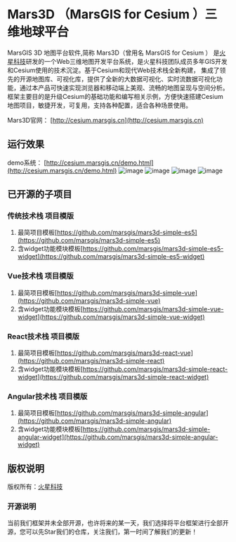 # Mars3D （MarsGIS for Cesium ）三维地球平台
 
MarsGIS 3D 地图平台软件,简称 Mars3D（曾用名 MarsGIS for Cesium ） 是[火星科技](http://www.marsgis.cn/)研发的一个Web三维地图开发平台系统，是火星科技团队成员多年GIS开发和Cesium使用的技术沉淀。基于Cesium和现代Web技术栈全新构建， 集成了领先的开源地图库、可视化库，提供了全新的大数据可视化、实时流数据可视化功能，通过本产品可快速实现浏览器和移动端上美观、流畅的地图呈现与空间分析。 框架主要目的是升级Cesium的基础功能和编写相关示例，方便快速搭建Cesium地图项目，敏捷开发，可复用，支持各种配置，适合各种场景使用。

 
Mars3D官网： [http://cesium.marsgis.cn](http://cesium.marsgis.cn)

## 运行效果 

demo系统： [http://cesium.marsgis.cn/demo.html](http://cesium.marsgis.cn/demo.html) 
 ![image](http://cesium.marsgis.cn/docs/img/project/1.jpg)
 ![image](http://cesium.marsgis.cn/docs/img/project/2.jpg)
 ![image](http://cesium.marsgis.cn/docs/img/project/3.jpg)
 ![image](http://cesium.marsgis.cn/docs/img/project/4.jpg)

 
## 已开源的子项目 

### 传统技术栈 项目模版
1. 最简项目模板[https://github.com/marsgis/mars3d-simple-es5](https://github.com/marsgis/mars3d-simple-es5)
2. 含widget功能模块模板[https://github.com/marsgis/mars3d-simple-es5-widget](https://github.com/marsgis/mars3d-simple-es5-widget)
 
### Vue技术栈 项目模版
1. 最简项目模板[https://github.com/marsgis/mars3d-simple-vue](https://github.com/marsgis/mars3d-simple-vue)
2. 含widget功能模块模板[https://github.com/marsgis/mars3d-simple-vue-widget](https://github.com/marsgis/mars3d-simple-vue-widget)
 
### React技术栈 项目模版
1. 最简项目模板[https://github.com/marsgis/mars3d-react-vue](https://github.com/marsgis/mars3d-simple-react)
2. 含widget功能模块模板[https://github.com/marsgis/mars3d-simple-react-widget](https://github.com/marsgis/mars3d-simple-react-widget)
 
### Angular技术栈 项目模版
1. 最简项目模板[https://github.com/marsgis/mars3d-simple-angular](https://github.com/marsgis/mars3d-simple-angular)
2. 含widget功能模块模板[https://github.com/marsgis/mars3d-simple-angular-widget](https://github.com/marsgis/mars3d-simple-angular-widget)
 


## 版权说明
版权所有：[火星科技](http://www.marsgis.cn/)

### 开源说明
当前我们框架并未全部开源，也许将来的某一天，我们选择将平台框架进行全部开源，您可以先Star我们的仓库，关注我们，第一时间了解我们的更新！

